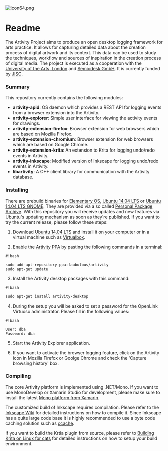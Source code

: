 ![Icon64.png](https://bitbucket.org/repo/nybqaa/images/4039620649-Icon64.png)

# Readme #

The Artivity Project aims to produce an open desktop logging framework for 
arts practice. It allows for capturing detailed data about the creation process 
of digital artwork and its context. This data can be used to study the techniques, 
workflow and sources of inspiration in the creation process of digital media. 
The project is executed as a cooperation with the [University of the Arts, London](http://www.arts.ac.uk) 
and [Semiodesk GmbH](http://www.semiodesk.com). It is currently funded by [JISC](http://www.jisc.ac.uk).

### Summary ###

This repository currently contains the following modules:

* **artivity-apid**: OS daemon which provides a REST API for logging events from a browser extension into the Artivity.
* **artivity-explorer**: Simple user interface for viewing the activity events for drawings.
* **artivity-extension-firefox**: Browser extension for web browsers which are based on Mozilla Firefox.
* **artivity-extension-chromium**: Browser extension for web browsers which are based on Google Chrome.
* **artivity-extension-krita**: An extension to Krita for logging undo/redo events in Artivity.
* **artivity-inkscape**: Modified version of Inkscape for logging undo/redo events in Artivity.
* **libartivity**: A C++ client library for communication with the Artivity database.

### Installing ###

There are prebuild binaries for [Elementary OS](http://elementary.io/), 
[Ubuntu 14.04 LTS](http://www.ubuntu.com/) or [Ubuntu 14.04 LTS GNOME](http://cdimage.ubuntu.com/ubuntu-gnome/releases/14.04/release/).
They are provided via a so called [Personal Package Archive](http://wiki.ubuntuusers.de/Launchpad/PPA). 
With this repository you will receive updates and new features via Ubuntu's 
updating mechanism as soon as they're published. If you want to try the 
current release, please follow these steps:

1) Download [Ubuntu 14.04 LTS](http://releases.ubuntu.com/14.04/) and install it on your computer or in a virtual machine such as [Virtualbox](https://www.virtualbox.org).

2) Enable the [Artivity PPA](https://launchpad.net/~faubulous/+archive/ubuntu/artivity) by pasting the following commands in a terminal:
```
#!bash

sudo add-apt-repository ppa:faubulous/artivity
sudo apt-get update
```

3) Install the Artivity desktop packages with this command:
```
#!bash

sudo apt-get install artivity-desktop
```

4) During the setup you will be asked to set a password for the OpenLink Virtuoso administrator. Please fill in the following values:
```
#!bash

User: dba
Password: dba
```
5) Start the Artivity Explorer application.

6) If you want to activate the browser logging feature, click on the Artivity icon in Mozilla Firefox or Goolge Chrome and check the 'Capture browsing history' box.

### Compiling ###
The core Artivity platform is implemented using .NET/Mono. If you want to use MonoDevelop or Xamarin Studio for development, 
please make sure to install the latest [Mono platform from Xamarin](http://www.mono-project.com/download/).

The customized build of Inkscape requires compilation. Please refer to the [Inkscape Wiki](http://wiki.inkscape.org/wiki/index.php/Compiling_Inkscape) 
for detailed instructions on how to compile it. Since Inkscape has a quite large code base it is 
highly recommended to use a byte code caching solution such as [ccache](https://ccache.samba.org).

If you want to build the Krtia plugin from source, please refer to [Building Krita on Linux for cats](http://www.davidrevoy.com/article193/guide-building-krita-on-linux-for-cats) 
for detailed instructions on how to setup your build environment.